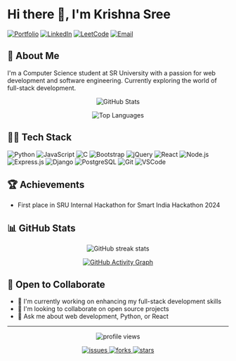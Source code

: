 

<!--
**krishnasree5/krishnasree5** is a ✨ _special_ ✨ repository because its `README.md` (this file) appears on your GitHub profile.

Here are some ideas to get you started:

- 🔭 I’m currently working on ...
- 🌱 I’m currently learning ...
- 👯 I’m looking to collaborate on ...
- 🤔 I’m looking for help with ...
- 💬 Ask me about ...
- 📫 How to reach me: ...
- 😄 Pronouns: ...
- ⚡ Fun fact: ...
-->

# Hi there 👋, I'm Krishna Sree

[![Portfolio](https://img.shields.io/badge/Portfolio-5340ff?style=for-the-badge&logo=Google-chrome&logoColor=white)](https://krishnasree5.github.io/portfolio/)
[![LinkedIn](https://img.shields.io/badge/LinkedIn-0077B5?style=for-the-badge&logo=linkedin&logoColor=white)](https://www.linkedin.com/in/gkrishnasree5/)
[![LeetCode](https://img.shields.io/badge/LeetCode-FFA116?style=for-the-badge&logo=LeetCode&logoColor=black)](https://leetcode.com/u/gkrishnasree5/)
[![Email](https://img.shields.io/badge/Email-D14836?style=for-the-badge&logo=gmail&logoColor=white)](mailto:gkrishnasree5@gmail.com)

## 💫 About Me
I'm a Computer Science student at SR University with a passion for web development and software engineering. Currently exploring the world of full-stack development.
<!-- while honing my skills in AI/ML. -->

<p align="center">
  <img src="https://github-readme-stats.vercel.app/api?username=krishnasree5&show_icons=true&theme=radical" alt="GitHub Stats" />
</p>
<p align="center">
  <img src="https://github-readme-stats.vercel.app/api/top-langs/?username=krishnasree5&layout=compact&theme=radical" alt="Top Languages" />
</p>

## 👨‍💻 Tech Stack
![Python](https://img.shields.io/badge/Python-3776AB?style=for-the-badge&logo=python&logoColor=white)
![JavaScript](https://img.shields.io/badge/JavaScript-F7DF1E?style=for-the-badge&logo=javascript&logoColor=black)
![C](https://img.shields.io/badge/C-00599C?style=for-the-badge&logo=c&logoColor=white)
![Bootstrap](https://img.shields.io/badge/Bootstrap-563D7C?style=for-the-badge&logo=bootstrap&logoColor=white)
![jQuery](https://img.shields.io/badge/jQuery-0769AD?style=for-the-badge&logo=jquery&logoColor=white)
![React](https://img.shields.io/badge/React-20232A?style=for-the-badge&logo=react&logoColor=61DAFB)
![Node.js](https://img.shields.io/badge/Node.js-339933?style=for-the-badge&logo=nodedotjs&logoColor=white)
![Express.js](https://img.shields.io/badge/Express.js-000000?style=for-the-badge&logo=express&logoColor=white)
![Django](https://img.shields.io/badge/Django-092E20?style=for-the-badge&logo=django&logoColor=white)
![PostgreSQL](https://img.shields.io/badge/PostgreSQL-316192?style=for-the-badge&logo=postgresql&logoColor=white)
![Git](https://img.shields.io/badge/Git-F05032?style=for-the-badge&logo=git&logoColor=white)
![VSCode](https://img.shields.io/badge/Visual_Studio_Code-0078D4?style=for-the-badge&logo=visual%20studio%20code&logoColor=white)

## 🏆 Achievements
- First place in SRU Internal Hackathon for Smart India Hackathon 2024
<!-- Top 10 in Genzeon GenzVerse Hackathon (out of 50+ teams) -->

## 📊 GitHub Stats

<p align="center">
  <img src="https://github-readme-streak-stats.herokuapp.com/?user=krishnasree5&theme=radical" alt="GitHub streak stats" />
</p>
<p align="center">
  <a href="https://github.com/ashutosh00710/github-readme-activity-graph">
    <img src="https://github-readme-activity-graph.vercel.app/graph?username=krishnasree5&theme=react-dark" alt="GitHub Activity Graph" />
  </a>
</p>

## 🤝 Open to Collaborate
- 🔭 I'm currently working on enhancing my full-stack development skills
- 👯 I'm looking to collaborate on open source projects
- 💬 Ask me about web development, Python, or React
<!-- - 🌱 I'm currently learning advanced React patterns and AI/ML concepts -->

---

<p align="center">
  <img src="https://komarev.com/ghpvc/?username=krishnasree5&label=Profile%20views&color=0e75b6&style=flat" alt="profile views" />
</p>

<p align="center">
  <a href="https://github.com/krishnasree5/krishnasree5/issues">
    <img src="https://img.shields.io/github/issues/krishnasree5/krishnasree5" alt="issues" />
  </a>
  <a href="https://github.com/krishnasree5/krishnasree5/network/members">
    <img src="https://img.shields.io/github/forks/krishnasree5/krishnasree5" alt="forks" />
  </a>
  <a href="https://github.com/krishnasree5/krishnasree5/stargazers">
    <img src="https://img.shields.io/github/stars/krishnasree5/krishnasree5" alt="stars" />
  </a>
</p>

